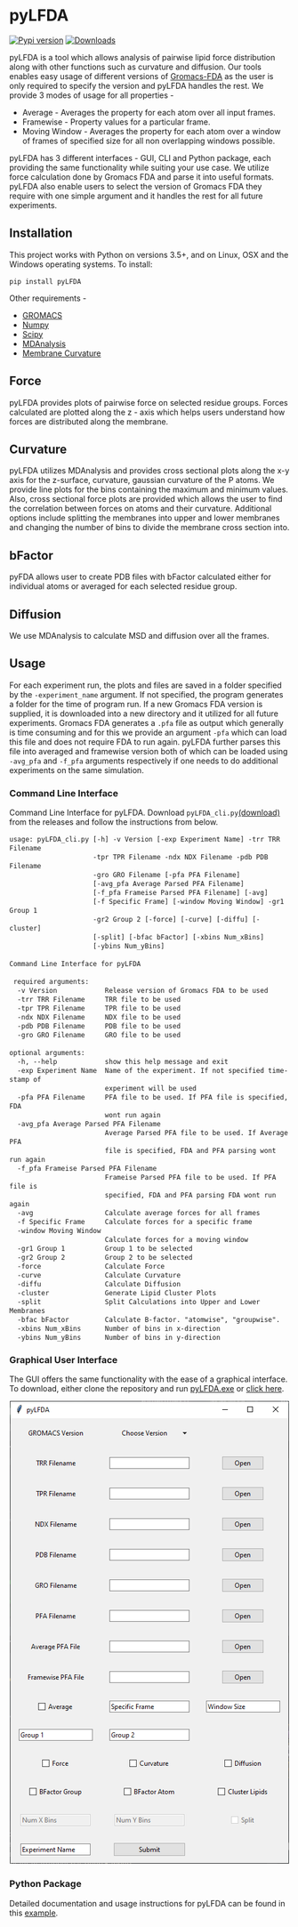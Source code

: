 # pyLFDA
[![Pypi version](https://img.shields.io/pypi/v/nmslib.svg)](https://pypi.org/project/pyLFDA/)
[![Downloads](https://pepy.tech/badge/pylfda)](https://pepy.tech/project/pylfda)

pyLFDA is a tool which allows analysis of pairwise lipid force distribution along with other functions such as curvature and diffusion. Our tools enables easy usage of different versions of [Gromacs-FDA](https://github.com/HITS-MBM/gromacs-fda) as the user is only required to specify the version and pyLFDA handles the rest. We provide 3 modes of usage for all properties - 
  - Average - Averages the property for each atom over all input frames.
  - Framewise - Property values for a particular frame.
  - Moving Window - Averages the property for each atom over a window of frames of specified size for all non overlapping windows possible.
  
pyLFDA has 3 different interfaces - GUI, CLI and Python package, each providing the same functionality while suiting your use case. We utilize force calculation done by Gromacs FDA and parse it into useful formats. pyLFDA also enable users to select the version of Gromacs FDA they require with one simple argument and it handles the rest for all future experiments. 

## Installation

This project works with Python on versions 3.5+, and on Linux, OSX and the Windows operating systems. To install:

```
pip install pyLFDA
```

Other requirements - 
- [GROMACS](https://github.com/gromacs/gromacs)
- [Numpy](https://github.com/numpy/numpy)
- [Scipy](https://github.com/scipy/scipy)
- [MDAnalysis](https://github.com/MDAnalysis/mdanalysis)
- [Membrane Curvature](https://github.com/MDAnalysis/membrane-curvature)
## Force 

pyLFDA provides plots of pairwise force on selected residue groups. Forces calculated are plotted along the z - axis which helps users understand how forces are distributed along the membrane.

## Curvature

pyLFDA utilizes MDAnalysis and provides cross sectional plots along the x-y axis for the z-surface, curvature, gaussian curvature of the P atoms. We provide line plots for the bins containing the maximum and minimum values. Also, cross sectional force plots are provided which allows the user to find the correlation between forces on atoms and their curvature. Additional options include splitting the membranes into upper and lower membranes and changing the number of bins to divide the membrane cross section into.

## bFactor

pyFDA allows user to create PDB files with bFactor calculated either for individual atoms or averaged for each selected residue group. 

## Diffusion

We use MDAnalysis to calculate MSD and diffusion over all the frames. 

## Usage

For each experiment run, the plots and files are saved in a folder specified by the `-experiment_name` argument. If not specified, the program generates a folder for the time of program run. If a new Gromacs FDA version is supplied, it is downloaded into a new directory and it utilized for all future experiments. Gromacs FDA generates a `.pfa` file as output which generally is time consuming and for this we provide an argument `-pfa` which can load this file and does not require FDA to run again. pyLFDA further parses this file into averaged and framewise version both of which can be loaded using `-avg_pfa` and `-f_pfa` arguments respectively if one needs to do additional experiments on the same simulation. 


### Command Line Interface

Command Line Interface for pyLFDA. Download `pyLFDA_cli.py`[(download)](https://github.com/RayLabIIITD/pyLFDA/releases/download/v_1/pyLFDA_cli.py) from the releases and follow the instructions from below. 

```
usage: pyLFDA_cli.py [-h] -v Version [-exp Experiment Name] -trr TRR Filename
                     -tpr TPR Filename -ndx NDX Filename -pdb PDB Filename
                     -gro GRO Filename [-pfa PFA Filename]
                     [-avg_pfa Average Parsed PFA Filename]
                     [-f_pfa Frameise Parsed PFA Filename] [-avg]
                     [-f Specific Frame] [-window Moving Window] -gr1 Group 1
                     -gr2 Group 2 [-force] [-curve] [-diffu] [-cluster]
                     [-split] [-bfac bFactor] [-xbins Num_xBins]
                     [-ybins Num_yBins]

Command Line Interface for pyLFDA

 required arguments:
  -v Version            Release version of Gromacs FDA to be used
  -trr TRR Filename     TRR file to be used
  -tpr TPR Filename     TPR file to be used
  -ndx NDX Filename     NDX file to be used
  -pdb PDB Filename     PDB file to be used
  -gro GRO Filename     GRO file to be used

optional arguments:
  -h, --help            show this help message and exit
  -exp Experiment Name  Name of the experiment. If not specified time-stamp of
                        experiment will be used
  -pfa PFA Filename     PFA file to be used. If PFA file is specified, FDA
                        wont run again
  -avg_pfa Average Parsed PFA Filename
                        Average Parsed PFA file to be used. If Average PFA
                        file is specified, FDA and PFA parsing wont run again
  -f_pfa Frameise Parsed PFA Filename
                        Frameise Parsed PFA file to be used. If PFA file is
                        specified, FDA and PFA parsing FDA wont run again
  -avg                  Calculate average forces for all frames
  -f Specific Frame     Calculate forces for a specific frame
  -window Moving Window
                        Calculate forces for a moving window
  -gr1 Group 1          Group 1 to be selected
  -gr2 Group 2          Group 2 to be selected
  -force                Calculate Force
  -curve                Calculate Curvature
  -diffu                Calculate Diffusion
  -cluster              Generate Lipid Cluster Plots
  -split                Split Calculations into Upper and Lower Membranes
  -bfac bFactor         Calculate B-factor. "atomwise", "groupwise".
  -xbins Num_xBins      Number of bins in x-direction
  -ybins Num_yBins      Number of bins in y-direction
```

### Graphical User Interface

The GUI offers the same functionality with the ease of a graphical interface. To download, either clone the repository and run [pyLFDA.exe](https://github.com/RayLabIIITD/pyLFDA/blob/main/pyLFDA/pyLFDA.exe) or [click here](https://github.com/RayLabIIITD/pyLFDA/releases/download/v_1/pyLFDA.exe).
<p align="center">
  <img src="https://github.com/RayLabIIITD/pyLFDA/blob/main/pyLFDA/images/gui_example.png?raw=true" alt="pyLFDA Graphical Interface"/>
</p>

### Python Package

Detailed documentation and usage instructions for pyLFDA can be found in this [example](https://github.com/RayLabIIITD/pyLFDA/blob/main/pyLFDA/example.ipynb).
